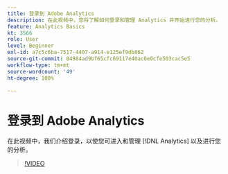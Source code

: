 ```yaml
---
title: 登录到 Adobe Analytics
description: 在此视频中，您将了解如何登录和管理 Analytics 并开始进行您的分析。
feature: Analytics Basics
kt: 3566
role: User
level: Beginner
exl-id: a7c5c6ba-7517-4407-a914-e125ef9db862
source-git-commit: 84984ad9bf65cfc69117e40ac0e0cfe503cac5e5
workflow-type: tm+mt
source-wordcount: '49'
ht-degree: 100%

---
```


# 登录到 Adobe Analytics

在此视频中，我们介绍登录，以使您可进入和管理 [!DNL Analytics] 以及进行您的分析。

>[!VIDEO](https://video.tv.adobe.com/v/31231/?quality=12&learn=on&captions=chi_hans)
